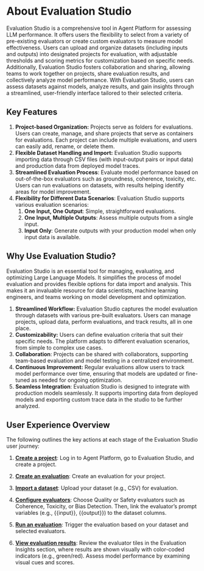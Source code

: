 # About Evaluation Studio

Evaluation Studio is a comprehensive tool in Agent Platform for assessing LLM performance. It offers users the flexibility to select from a variety of pre-existing evaluators or create custom evaluators to measure model effectiveness. Users can upload and organize datasets (including inputs and outputs) into designated projects for evaluation, with adjustable thresholds and scoring metrics for customization based on specific needs. Additionally, Evaluation Studio fosters collaboration and sharing, allowing teams to work together on projects, share evaluation results, and collectively analyze model performance. With Evaluation Studio, users can assess datasets against models, analyze results, and gain insights through a streamlined, user-friendly interface tailored to their selected criteria.


## Key Features

1. **Project-based Organization:** Projects serve as folders for evaluations. Users can create, manage, and share projects that serve as containers for evaluations. Each project can include multiple evaluations, and users can easily add, rename, or delete them.
2. **Flexible Dataset Handling and Import:** Evaluation Studio supports importing data through CSV files (with input-output pairs or input data) and production data from deployed model traces.
3. **Streamlined Evaluation Process**: Evaluate model performance based on out-of-the-box evaluators such as groundness, coherence, toxicity, etc. Users can run evaluations on datasets, with results helping identify areas for model improvement.
4. **Flexibility for Different Data Scenarios**: Evaluation Studio supports various evaluation scenarios:
    1. **One Input, One Output**: Simple, straightforward evaluations.
    2. **One Input, Multiple Outputs**: Assess multiple outputs from a single input.
    3. **Input Only**: Generate outputs  with your production model when only input data is available.


## Why Use Evaluation Studio?

Evaluation Studio is an essential tool for managing, evaluating, and optimizing Large Language Models. It simplifies the process of model evaluation and provides flexible options for data import and analysis. This makes it an invaluable resource for data scientists, machine learning engineers, and teams working on model development and optimization.

1. **Streamlined Workflow:** Evaluation Studio captures the model evaluation through datasets with various pre-built evaluators. Users can manage projects, upload data, perform evaluations, and track results, all in one place.
2. **Customizability:** Users can define evaluation criteria that suit their specific needs. The platform adapts to different evaluation scenarios, from simple to complex use cases.
3. **Collaboration**: Projects can be shared with collaborators, supporting team-based evaluation and model testing in a centralized environment.
4. **Continuous Improvement:** Regular evaluations allow users to track model performance over time, ensuring that models are updated or fine-tuned as needed for ongoing optimization.
5. **Seamless Integration**: Evaluation Studio is designed to integrate with production models seamlessly. It supports importing data from deployed models and exporting custom trace data in the studio to be further analyzed.


## User Experience Overview

The following outlines the key actions at each stage of the Evaluation Studio user journey:

1. [**Create a project**](./create-project.md): Log in to Agent Platform, go to Evaluation Studio, and create a project.

2. [**Create an evaluation**](./create-evaluation.md): Create an evaluation for your project.

3. [**Import a dataset**](./import-dataset.md): Upload your dataset (e.g., CSV) for evaluation.

4. [**Configure evaluators**](./configure-evaluator.md): Choose Quality or Safety evaluators such as Coherence, Toxicity, or Bias Detection. Then, link the evaluator’s prompt variables (e.g., {{input}}, {{output}}) to the dataset columns.

5. [**Run an evaluation**](./run-evaluation.md): Trigger the evaluation based on your dataset and selected evaluators.

6. [**View evaluation results**](./view-evaluation-insight.md): Review the evaluator tiles in the Evaluation Insights section, where results are shown visually with color-coded indicators (e.g., green/red). Assess model performance by examining visual cues and scores.
